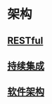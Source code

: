 # 架构

## [RESTful](docs/restful.md)

## [持续集成](docs/continuous-integration.md)

## [软件架构](docs/software-architecture.md)
